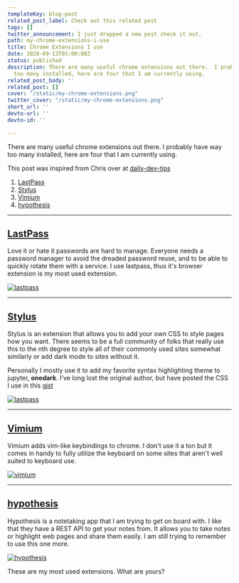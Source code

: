 ```yaml
---
templateKey: blog-post
related_post_label: Check out this related post
tags: []
twitter_announcement: I just dropped a new post check it out.
path: my-chrome-extensions-i-use
title: Chrome Extensions I use
date: 2020-09-13T05:00:00Z
status: published
description: There are many useful chrome extensions out there.  I probably have way
  too many installed, here are four that I am currently using.
related_post_body: ''
related_post: []
cover: "/static/my-chrome-extensions.png"
twitter_cover: "/static/my-chrome-extensions.png"
short_url: ''
devto-url: ''
devto-id: ''

---
```

There are many useful chrome extensions out there.  I probably have way too many installed, here are four that I am currently using.

This post was inspired from Chris over at [daily-dev-tips](https://daily-dev-tips.com/posts/top-10-chrome-extensions-for-developers-%F0%9F%91%80/)

1. [LastPass](#lastpass)
2. [Stylus](#stylus)
3. [Vimium](#vimium)
4. [hypothesis](#hypothesis)

***

## [LastPass](https://chrome.google.com/webstore/detail/lastpass-free-password-ma/hdokiejnpimakedhajhdlcegeplioahd?hl=en)

Love it or hate it passwords are hard to manage.  Everyone needs a password manager to avoid the dreaded password reuse, and to be able to quickly rotate them with a service.  I use lastpass, thus it's browser extension is my most used extension.

[![lastpass](https://waylonwalker.com/chrome-extension-lastpass.png)](https://chrome.google.com/webstore/detail/lastpass-free-password-ma/hdokiejnpimakedhajhdlcegeplioahd?hl=en)

***

## [Stylus](https://chrome.google.com/webstore/detail/stylus/clngdbkpkpeebahjckkjfobafhncgmne?hl=en)

Stylus is an extension that allows you to add your own CSS to style pages how you want.  There seems to be a full community of folks that really use this to the nth degree to style all of their commonly used sites somewhat similarly or add dark mode to sites without it.

Personally I mostly use it to add my favorite syntax highlighting theme to jupyter, **onedark**.  I've long lost the original author, but have posted the CSS I use in this [gist](https://gist.github.com/WaylonWalker/b082bda9c1ce1471ea0c940c836e5714)

[![lastpass](https://waylonwalker.com/chrome-extension-stylus.png)](https://chrome.google.com/webstore/detail/stylus/clngdbkpkpeebahjckkjfobafhncgmne?hl=en)

***

## [Vimium](https://chrome.google.com/webstore/detail/vimium/dbepggeogbaibhgnhhndojpepiihcmeb?hl=en)

Vimium adds vim-like keybindings to chrome.  I don't use it a ton but it comes in handy to fully utilize the keyboard on some sites that aren't well suited to keyboard use.

[![vimium](https://waylonwalker.com/chrome-extension-vimium.png)](https://chrome.google.com/webstore/detail/vimium/dbepggeogbaibhgnhhndojpepiihcmeb?hl=en)

***

## [hypothesis](https://chrome.google.com/webstore/detail/hypothesis-web-pdf-annota/bjfhmglciegochdpefhhlphglcehbmek?hl=en)

Hypothesis is a notetaking app that I am trying to get on board with.  I like that they have a REST API to get your notes from. It allows you to take notes or highlight web pages and share them easily.  I am still trying to remember to use this one more.

[![hypothesis](https://waylonwalker.com/chrome-extension-hypothesis.png)](https://chrome.google.com/webstore/detail/hypothesis-web-pdf-annota/bjfhmglciegochdpefhhlphglcehbmek?hl=en)

These are my most used extensions.  What are yours?

